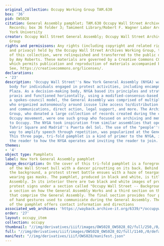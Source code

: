 ```yaml
---
original_collection: Occupy Working Group TAM.630
box: '36'
pid: OWS028
citation: General Assembly pamphlet; TAM.630 Occupy Wall Street Archives Working Group
  Records; box 36 folder 3; Tamiment Library/Robert F. Wagner Labor Archives, New
  York University
creator: Occupy Wall Street General Assembly; Occupy Wall Street Archives Working
  Group
rights and permisisons: Any rights (including copyright and related rights to publicity
  and privacy) held by the Occupy Wall Street Archives Working Group, the creator
  of this collection, were relinquished and transferred to the public domain in 2013
  by Amy Roberts. These materials are governed by a Creative Commons CC0 license,
  which permits publication and reproduction of materials accompanied by full attribution.
  See, https://creativecommons.org/licenses/.
declarations:
- '23'
description: 'Occupy Wall Street''s New York General Assembly (NYGA) was the decision-making
  body for individuals engaged in protest activities, including encampment, at Liberty
  Plaza. As a decision-making body, NYGA based its principles and strategies in anarchist
  praxis and functioned horizontally, using a modified-consensus-based system. In
  a spokes-council model, the General Assembly was comprised of multiple working groups
  who organized autonomously around issuse like access to/distribution of food, media
  and communications, direct action, legal support, and more. The Archives Working
  Group, who donated a large collection of records created during the course of the
  Occupy movement, were one such group who focused on archiving and memory work related
  to Occupy. The NYGA took inspiration from similar assemblies that operated in Egypt''s
  Tahrir Square and Madrid''s Puerta del Sol. The use of the "people''s mic," an organic
  way to amplify speech through repetition, was popularized at the General Assembly.
  This three page, tri-fold pamphlet is a kind of primer to the NYGA, introducing
  the reader to how the NYGA operates and inviting the reader to join. '
themes:
- '4'
object type: Pamphlets
label: New York General Assembly pamphlet
image_description: On the cover of this tri-fold pamphlet is a foregrounded image
  of the Wall Street bull with a dancer piroutting on its back. Behind the bull, in
  the background, a protest street battle ensues with a haze of teargas and protestors
  wearing gas masks. The pamphlet, produced in black and white, is titled NYC General
  Assembly. In its interior there are two black and white images of protestors holding
  protest signs under a section called "Occupy Wall Street -- Background." There is
  a section on how the General Assembly Works and a third section on the various groups
  that comprise the General Assembly. The final section provides four photographs
  of hand gestures used to communicate during the General Assembly. The back page
  of the pamphlet offers contact information and directions
associated_web_archives: 'https://wayback.archive-it.org/6339/*/occupywallst.org/ '
order: '27'
layout: occupy_item
collection: occupy
thumbnail: "//img/derivatives/iiif/images/OWS028_OWS028_02/full/250,/0/default.jpg"
full: "//img/derivatives/iiif/images/OWS028_OWS028_02/full/1140,/0/default.jpg"
manifest: "//img/derivatives/iiif/OWS028/manifest.json"
---
```

